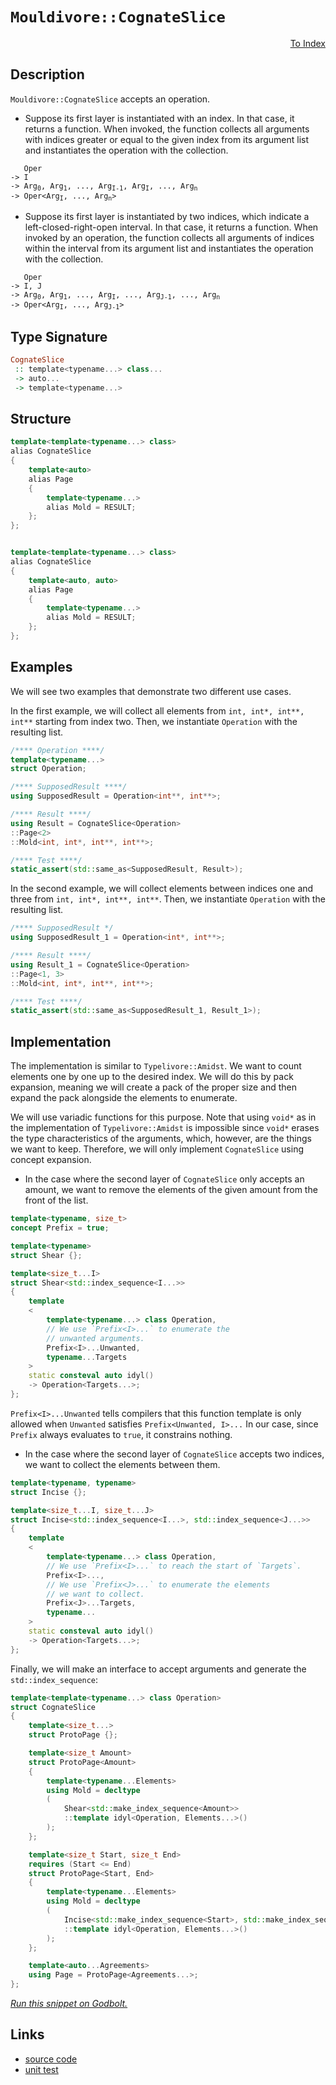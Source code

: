 <!-- Copyright 2024 Feng Mofan
SPDX-License-Identifier: Apache-2.0 -->

# `Mouldivore::CognateSlice`

<p style='text-align: right;'><a href="../../../facilities/metafunctions.md#mouldivore-cognate-slice">To Index</a></p>

## Description

`Mouldivore::CognateSlice` accepts an operation.

- Suppose its first layer is instantiated with an index.
In that case, it returns a function.
When invoked, the function collects all arguments with indices greater or equal to the given index from its argument list and instantiates the operation with the collection.

<pre><code>   Oper
-> I
-> Arg<sub>0</sub>, Arg<sub>1</sub>, ..., Arg<sub>I-1</sub>, Arg<sub>I</sub>, ..., Arg<sub>n</sub>
-> Oper&lt;Arg<sub>I</sub>, ..., Arg<sub>n</sub>&gt;</code></pre>

- Suppose its first layer is instantiated by two indices, which indicate a left-closed-right-open interval.
In that case, it returns a function.
When invoked by an operation, the function collects all arguments of indices within the interval from its argument list and instantiates the operation with the collection.

<pre><code>   Oper
-> I, J
-> Arg<sub>0</sub>, Arg<sub>1</sub>, ..., Arg<sub>I</sub>, ..., Arg<sub>J-1</sub>, ..., Arg<sub>n</sub>
-> Oper&lt;Arg<sub>I</sub>, ..., Arg<sub>J-1</sub>&gt;</code></pre>

## Type Signature

```Haskell
CognateSlice
 :: template<typename...> class...
 -> auto...
 -> template<typename...>
```

## Structure

```C++
template<template<typename...> class>
alias CognateSlice
{
    template<auto>
    alias Page
    {
        template<typename...>
        alias Mold = RESULT;
    };
};


template<template<typename...> class>
alias CognateSlice
{
    template<auto, auto>
    alias Page
    {
        template<typename...>
        alias Mold = RESULT;
    };
};
```

## Examples

We will see two examples that demonstrate two different use cases.

In the first example, we will collect all elements from `int, int*, int**, int**` starting from index two.
Then, we instantiate `Operation` with the resulting list.

```C++
/**** Operation ****/
template<typename...>
struct Operation;

/**** SupposedResult ****/
using SupposedResult = Operation<int**, int**>;

/**** Result ****/
using Result = CognateSlice<Operation>
::Page<2>
::Mold<int, int*, int**, int**>;

/**** Test ****/
static_assert(std::same_as<SupposedResult, Result>);
```

In the second example, we will collect elements between indices one and three from `int, int*, int**, int**`.
Then, we instantiate `Operation` with the resulting list.

```C++
/**** SupposedResult */
using SupposedResult_1 = Operation<int*, int**>;

/**** Result ****/
using Result_1 = CognateSlice<Operation>
::Page<1, 3>
::Mold<int, int*, int**, int**>;

/**** Test ****/
static_assert(std::same_as<SupposedResult_1, Result_1>);
```

## Implementation

The implementation is similar to `Typelivore::Amidst`.
We want to count elements one by one up to the desired index.
We will do this by pack expansion, meaning we will create a pack of the proper size and then expand the pack alongside the elements to enumerate.

We will use variadic functions for this purpose.
Note that using `void*` as in the implementation of `Typelivore::Amidst` is impossible since `void*` erases the type characteristics of the arguments, which, however, are the things we want to keep.
Therefore, we will only implement `CognateSlice` using concept expansion.

- In the case where the second layer of `CognateSlice` only accepts an amount, we want to remove the elements of the given amount from the front of the list.

```C++
template<typename, size_t>
concept Prefix = true;

template<typename>
struct Shear {};

template<size_t...I>
struct Shear<std::index_sequence<I...>>
{
    template
    <
        template<typename...> class Operation,
        // We use `Prefix<I>...` to enumerate the
        // unwanted arguments.
        Prefix<I>...Unwanted,
        typename...Targets
    >
    static consteval auto idyl()
    -> Operation<Targets...>;
};
```

`Prefix<I>...Unwanted` tells compilers that this function template is only allowed when `Unwanted` satisfies `Prefix<Unwanted, I>...`
In our case, since `Prefix` always evaluates to `true`, it constrains nothing.

- In the case where the second layer of `CognateSlice` accepts two indices, we want to collect the elements between them.

```C++
template<typename, typename>
struct Incise {};

template<size_t...I, size_t...J>
struct Incise<std::index_sequence<I...>, std::index_sequence<J...>>
{
    template
    <
        template<typename...> class Operation,
        // We use `Prefix<I>...` to reach the start of `Targets`.
        Prefix<I>...,
        // We use `Prefix<J>...` to enumerate the elements
        // we want to collect.
        Prefix<J>...Targets,
        typename...
    >
    static consteval auto idyl()
    -> Operation<Targets...>;
};
```

Finally, we will make an interface to accept arguments and generate the `std::index_sequence`:

```C++
template<template<typename...> class Operation>
struct CognateSlice
{
    template<size_t...>
    struct ProtoPage {};

    template<size_t Amount>
    struct ProtoPage<Amount>
    {
        template<typename...Elements>
        using Mold = decltype
        (
            Shear<std::make_index_sequence<Amount>>
            ::template idyl<Operation, Elements...>()
        );
    };

    template<size_t Start, size_t End>
    requires (Start <= End)
    struct ProtoPage<Start, End>
    {
        template<typename...Elements>
        using Mold = decltype
        (
            Incise<std::make_index_sequence<Start>, std::make_index_sequence<End-Start>>
            ::template idyl<Operation, Elements...>()
        );
    };

    template<auto...Agreements>
    using Page = ProtoPage<Agreements...>;
};
```

[*Run this snippet on Godbolt.*](https://godbolt.org/#z:OYLghAFBqd5QCxAYwPYBMCmBRdBLAF1QCcAaPECAMzwBtMA7AQwFtMQByARg9KtQYEAysib0QXACx8BBAKoBnTAAUAHpwAMvAFYTStJg1DIApACYAQuYukl9ZATwDKjdAGFUtAK4sGIAKwA7KSuADJ4DJgAcj4ARpjEEmYAzKQADqgKhE4MHt6%2BAcEZWY4C4ZExLPGJXCm2mPalDEIETMQEeT5%2BQfWNOS1tBOXRcQlJqQqt7Z0FPZODw5XV4wCUtqhexMjsHAD0AFSHR8cnp/u7JhoAggdHANQAIphprozIeJgKd8cX17dnAJOvyulxBKQiyG8WDuJmSbi8jlohAAnrDsKDzMkIVDMDC4chJugsFQ0Ri/sc7spiJgaKpvkdgQRMCw0gYmbC3ARkS9mGxSHcsgAvTAAfQIpOuaAY2zSBEp1NpeIedwIxC8mFhVmuoP%2B%2BzuQgA7ngAG4NemHRnM1lMdlwrk81ga5Lo66TNUOfUITBtGGBKyBB6aslXJkstlOtxC0UEAB0cYAkhKrm6vB6hF62hzCSAQBEsKoRUoAI7q6UR%2BNxmOk50Yv2gu4NlVW8P1xsc1uNxuh622zncxiOytou6QpgKL4AeRexBtOVIHc7d12uzuAHVcV4lDCAGwaKk0vCqDmJ51D3cq1B3Rg%2BBI23EEL0LzvLu5eBgGwxM9B3NrAG%2BCBQq2uRdG33WljzRSs5HfT9MHQedgJAlV%2B15TBKwAFV/TACAUBck07eZHGQEcBEmTBjTEH8EUvPB0GRWgIBWBcAFphynW8mg5TDiGAbDALjastRBAMg21cl7njaU8C3H5QW7Fs7RQx1%2BXtAc2CTFMPUk94txMOsROSIS5ObO8szwYUxUreN%2BSjSy4wAKQ01VUzlbTpIjbNcwYfNC0wEs3nLIdnRsgh0BzPNMALYtS22Dl7KC9Ea21OtEIbeTTNSvE3CfLsTN7VTUISkcDHHO52JnJoEKuJClxXddX103cwMPCDTwE88iDuakmGQBAVS9AUpjlVAqB3DRuN4nCTF3IDqqQ5qjzhE9sErKqapferN1xaa9wVFq4Uctqqw6y9rzYCr7wGhpmUYKbMufFcDVxD9BAvEjaEaWaaoWuLILjCa%2BLWpCCsHATMvwxtCLwYipTIijaCozraPoxiWLY6dZwELisJwhLROEwNDODXVAVJ84dQpeMwxuwRMYYc1yfEsmyeBYyw1Mu08ojEG2CK0dSvKumnPdOUPGAZgmSEJFYuSoTO3S3tbNjASkrmhtNLlKlUCIZQmF431/UJozMoVjzzOjO4rhYDZBAh9XnI9LWdb1iMrZt8VVc7PS5eBrmOR5tC42weg2AAu3F03CJgDuABZTxv1hZUsEhVScobCA08XdNvWILNQpzFgmAAa1FCKor8mLXett8PcSl01Zqu4c1Nu5kdoDlBcqu5g5p3GVewVH7sbJiifBgzjYb02zIsuUBnaGzzbFbvvPD6kSzwakvggOe5XbZJlWwbymMyjX5W11Bdd4jkd/5Q/0HD73M6nxSHV5oOQ9u3DPaQyOjFj%2BOlR3GTrQVOQ906Z07G5JQecwogELiXEUZdfL%2BTLNfIaaIQqwPgaXbykVkGVw5HfZiO9qz10bo2ZuXNW50XbnCTuc5u4fwAglQeDdOwjx9g2PSRtgzyz9nCJg1FKxXGANSXuX8yGNl/tHS%2B2195n2dlfOEIixGhz7lWGso8Cb4wpszUmwJdR3AAGIb0mN3VQrBWS4lkkzPRZxWbanBNKHEWUpQyimqrXRhwyoYyaAzS07N8pKTfho%2Bup96FYy0V4vUQgvBpGKHBAASp8LwID/GgmkfqOJCT0DJIUKk3e8iIkMA5BEAghx%2BRlMOIJYmFI8kFPSdcTJ9S0mJzuGLCWmApbQwjMUpMOZZEcjMP0kAcdaD3zhGUypgh9jTPKbM1uMz9g1LEjcCk6FPhyhscmVoRERRjiUO0CAnkFCOn2V/NwsT4mZCSSkkB/IWm1w4bUuxgIDEUiEJgKU35sAWOpo0tZryAQOMBd4q5OTHnfGBJk8FNzcl3IICKLggC%2BmTJmXM6pmiJ6GMhds5pCKkWAI6XebpsU6G%2BJyCMwZcIuD8mSCMsZEy3BTMWeUjFCyqnLKxS87xGyzHbKhsgc5hyCDHPziAU5bBznX2yXCx5SKHkEq4GiDhHA1i0E4P4XgfgOBaFIKgTg2VLDWAFBsLY20Ug8FIAQTQaq1hFwCJIGMGgAAcZgzAAE4PVcH8K6l1XBAiBGkBqjgkheAsAkBoDQpAdV6oNRwXgCgQDRptbqtVpA4CwBgIgEAGwCBpAROQSgaAWR0ASFER0nBVAuu3Mxbckg7jAGQMRKQMYzC8DgoQEgtE9D8EECIMQ7ApAyEEIoFQ6g02kF0LSg0M40icB4OqzV2rbX6s4BOBEBbhqjWrbW%2Btjbm13FbWYO4EAPClvoMQGElqVi8FTVoNYEAkAlrSGWsgFAIAvrfSAYAUgzB8DoEyYgSaICxFXbECIbRkQLt4BB5gxBkQTliNoL5qarUlrUROBgtBoOTqwLELwwA3BiFoEm7gvAsCFyMOIPDG9UMmk%2BKuyKXyEQ7CtWUhoq6kSxBnAhjwWBV2qjwBG8jpBTTEFiDcp4VHgBIiMLatYVADDAAUAANQ%2BAadiOqrV9uEKIcQw7dNjrUKu6d%2BhDDGGsNYfQeBYhJsgGsVAsochkeYoSROphjWWDMHG8TxBaKMYc70ejzgICuBmH4WlYQIgjCqGMWlxRsgCAi3oRLTRFijBqMFhw/QhopdpXYELzQhoZbi1l%2BY0xPBdD0BVoYMWljxbWAoM12wJBLo4FqmNq7413F3XWhtTaW1OpPRAXAXar2Yi4Le61Cm1gZiwIkRipAHWSGSDGD1yQg0aEkGYSQu4ND%2BG3B6/QnAw2kAjckLgMZtxcG3C6j1/rtz%2BEkD6jb24uuTvjYm5NM202PuzU%2B3Nm7C0fq/ZeitbBOBtBYMaQIzEmDFQs0ej1MYrt6s7UQfzYVaW6YHQZ6QRmlAmcnbof9s6mDzvI%2B1zrsbeDxo3fmhEdwRq9Zrf1xHf8uAo7R6e89r7L3XuSGYab9702A7BwkItn7UAXrGKOIwXOuDRpoCAhIIGwOTrg1BmDpAtcIaQyhhwOuMO3Swzh1d%2BHCPEY%2BmRq1lGLM0b1fgakOXTRkfR6oFjTIdccZDXq7jvHkT8Z2HqoTImrXick0oaTDuo4Kb4MptTGmtM69x/podBPZDGYnXq0n5n5OeasJYGzdn4COec6RTgbnQoeas953zCQseBaW4VnLoXwtVYKFF7ypXlgJcyEl3InfIvpAH%2Bl%2BrmWavXTb8VwY%2BXstNB3r3%2BLtg8vD5qyVifZW2vrE2K1qbJ2Osrs%2B5wVne6G3y%2Bjlz1HzrT1jcx4Lqbd7ZukHm2MJbIazsXZR9twI/gPWBrJA7Z7YvYfZxqcDfYprx6Zo5p5pbpS4S7EAQ47DQ77osAKDGjETGjX7hiTAdr4CY49o46yB44Z4jryBE4546AgCpDk6U6LqH407dbrrA7bq9ZoEYFYE4F3hmJnoy784JCC7JAi7QHPr8FvoIHiGXogCYHxIijYEeoii4GIqqD1oAaq7AaUAa56p664ZWq6EG6obG4y6YbYa4ZO6YAEZEYka24UbMgO4h4UZ0au6MaTrMbICsY%2B6CCcaToB5QbB6Cb%2Bbh68CR5Sb2HUZx5/YJ56xJ6YCaY8ip4kHp4SCZ6jqUGmY0H56WZeY2Dcb2ZLZOZNBka7DZiF7WA%2BZ05%2BYBb5FNbT5NAuDeTz7RYVCT794lA5Dz5pY5DL7lZ1G5Zz7r4FZ9ECBL5b596r4DH5Aj61Y9E77NZ75DrU7H7gEcDsENroGYF3AKExjKF34EEkCP4iF/ZzbegLaUDtZf4gCeoxjJDJD%2BC%2BovZRq3GBB3ZgF04QG2A/ai4rD2ogCSD%2BDrYBqBBRouqSDepcBupmDvYhrJDLHvEJq/YPrtbtpvFroInfFrDiZZDOCSBAA)

## Links

- [source code](../../../../conceptrodon/descend/mouldivore/cognate_slice.hpp)
- [unit test](../../../../tests/unit/metafunctions/mouldivore/cognate_slice.test.hpp)
